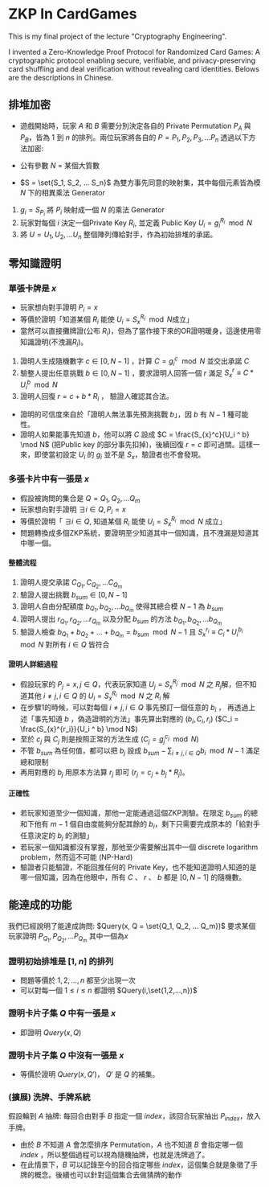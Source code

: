# ZKP In CardGames
This is my final project of the lecture "Cryptography Engineering".

I invented a Zero-Knowledge Proof Protocol for Randomized Card Games: A cryptographic protocol enabling secure, verifiable, and privacy-preserving card shuffling and deal verification without revealing card identities. Belows are the descriptions in Chinese.

## 排堆加密
- 遊戲開始時，玩家 $A$ 和 $B$ 需要分別決定各自的 Private Permutation $P_A$ 與 $P_B$，皆為 $1$ 到 $n$ 的排列。兩位玩家將各自的 $P = {P_1, P_2, P_3, ... P_n}$ 透過以下方法加密:

- 公有參數 $N$ = 某個大質數 
- $S = \set{S_1, S_2, ... S_n}$ 為雙方事先同意的映射集，其中每個元素皆為模 $N$ 下的相異乘法 Generator

1. $g_i = S_{P_i}$ 將 $P_i$ 映射成一個 $N$ 的乘法 Generator
2. 玩家對每個 $i$ 決定一個Private Key $R_i$, 並定義 Public Key $U_i = g_i^{{R}_i} \mod N$
3. 將 $U = U_1, U_2, ... U_n$ 整個陣列傳給對手，作為初始排堆的承諾。 

## 零知識證明

### 單張卡牌是 $x$
- 玩家想向對手證明 $P_i = x$
- 等價於證明「知道某個 $R_i$ 能使 $U_i = S_{x}^{R_i} \mod N$成立」
- 當然可以直接攤牌證(公布 $R_i$)，但為了當作接下來的OR證明暖身，這邊使用零知識證明(不洩漏$R_i$)。
1. 證明人生成隨機數字 $c \in [0,N-1]$ ，計算 $C = g_i^c \mod N$ 並交出承諾 $C$
2. 驗整人提出任意挑戰 $b \in [0,N-1]$ ，要求證明人回答一個 $r$ 滿足 $S_{x}^r \equiv C * U_i^b \mod N$
3. 證明人回復 $r = c + b * R_i$ ， 驗證人確認其合法。
- 證明的可信度來自於「證明人無法事先預測挑戰 $b$」，因 $b$ 有 $N-1$ 種可能性。
- 證明人如果能事先知道 $b$，他可以將 $C$ 設成  $C = \frac{S_{x}^c}{U_i ^ b} \mod N$ (把Public key 的部分事先扣掉)，後續回復 $r = c$ 即可過關。這樣一來，即使當初設定 $U_i$ 的 $g_i$ 並不是 $S_{x}$，驗證者也不會發現。
 
### 多張卡片中有一張是 $x$
- 假設被詢問的集合是 $Q = {Q_1, Q_2,...Q_m}$
- 玩家想向對手證明 $\exists i \in Q, P_i = x$
- 等價於證明「 $\exists i \in Q$, 知道某個 $R_i$ 能使 $U_i = S_{x}^{R_i} \mod N$ 成立」
- 問題轉換成多個ZKP系統，要證明至少知道其中一個知識，且不洩漏是知道其中哪一個。

#### 整體流程
1. 證明人提交承諾 $C_{Q_1}, C_{Q_2},...C_{Q_m}$ 
2. 驗證人提出挑戰 $b_{sum} \in [0, N-1]$
3. 證明人自由分配額度 $b_{Q_1}, b_{Q_2},...b_{Q_m}$ 使得其總合模 $N-1$ 為 $b_{sum}$
4. 證明人提出 $r_{Q_1}, r_{Q_2},...r_{Q_m}$ 以及分配 $b_{sum}$ 的方法 $b_{Q_1}, b_{Q_2},...b_{Q_m}$
5. 驗證人檢查 $b_{Q_1}+b_{Q_2}+...+b_{Q_m}=b_{sum} \mod N-1$ 且 $S_{x}^{r_i} \equiv C_i * U_i^{b_i} \mod N$ 對所有 $i \in Q$ 皆符合

#### 證明人詳細過程

- 假設玩家的 $P_j = x, j \in Q$，代表玩家知道 $U_j = S_{x}^{R_j} \mod N$ 之 $R_j$解，但不知道其他 $i \neq j, i \in Q$ 的 $U_i = S_{x}^{R_i} \mod N$ 之 $R_i$ 解
- 在步驟1的時候，可以對每個 $i \neq j, i \in Q$ 事先預訂一個任意的 $b_i$ ， 再透過上述「事先知道 $b$ ，偽造證明的方法」事先算出對應的 $(b_i, C_i, r_i)$ ($C_i = \frac{S_{x}^{r_i}}{U_i ^ b} \mod N$)
- 至於 $c_j$ 與 $C_j$ 則是按照正常的方法生成 ($C_j = g_j^{c_j} \mod N$)
- 不管 $b_{sum}$ 為任何值，都可以把 $b_j$ 設成 $b_{sum} - \sum_{i \neq j, i \in Q}{b_i} \mod N-1$ 滿足總和限制
- 再用對應的 $b_j$ 用原本方法算 $r_j$ 即可 ($r_j = c_j + b_j * R_j$)。

#### 正確性

- 若玩家知道至少一個知識，那他一定能通過這個ZKP測驗。在限定 $b_{sum}$ 的總和下他有 $m-1$ 個自由度能夠分配其餘的 $b_i$，剩下只需要完成原本的「給對手任意決定的 $b_j$ 的測驗」
- 若玩家一個知識都沒有掌握，那他至少需要解出其中一個 discrete logarithm problem，然而這不可能 (NP-Hard)
- 驗證者只能驗證，不能回推任何的 Private Key，也不能知道證明人知道的是哪一個知識，因為在他眼中，所有 $C$ 、 $r$ 、 $b$ 都是 $[0,N-1]$ 的隨機數。

## 能達成的功能

我們已經說明了能達成詢問: $Query(x, Q = \set{Q_1, Q_2, ... Q_m})$
要求某個玩家證明 $P_{Q_1}, P_{Q_2}, ... P_{Q_m}$ 其中一個為$x$

### 證明初始排堆是 $[1,n]$ 的排列
- 問題等價於 $1,2,...,n$ 都至少出現一次
- 可以對每一個 $1 \leq i \leq n$ 都證明 $Query(i,\set{1,2,...,n})$
### 證明卡片子集 $Q$ 中有一張是 $x$
- 即證明 $Query(x, Q)$
### 證明卡片子集 $Q$ 中沒有一張是 $x$
- 等價於證明 $Query(x, Q')$， $Q'$ 是 $Q$ 的補集。

### (擴展) 洗牌、手牌系統
假設輪到 $A$ 抽牌:
每回合由對手 $B$ 指定一個 $index$，該回合玩家抽出 $P_{index}$，放入手牌。
- 由於 $B$ 不知道 $A$ 會怎麼排序 Permutation，$A$ 也不知道 $B$ 會指定哪一個 $index$ ，所以整個過程可以視為隨機抽牌，也就是洗牌過了。 
- 在此情景下，$B$ 可以記錄至今的回合指定哪些 $index$，這個集合就是象徵了手牌的概念。後續也可以針對這個集合去做猜牌的動作

